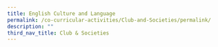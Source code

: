 ```yaml
---
title: English Culture and Language
permalink: /co-curricular-activities/Club-and-Societies/permalink/
description: ""
third_nav_title: Club & Societies
---
```

